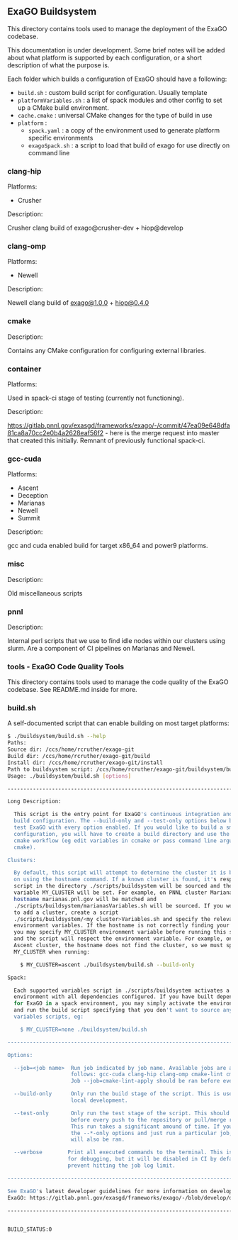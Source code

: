 ## ExaGO Buildsystem 

This directory contains tools used to manage the deployment of the ExaGO codebase.

This documentation is under development. Some brief notes will be added about what platform 
is supported by each configuration, or a short description of what the purpose is.

Each folder which builds a configuration of ExaGO should have a following:
- `build.sh` : custom build script for configuration. Usually template
- `platformVariables.sh` : a list of spack modules and other config to set up a CMake build environment.
- `cache.cmake` : universal CMake changes for the type of build in use
- `platform` :
  - `spack.yaml` : a copy of the environment used to generate platform specific environments
  - `exagoSpack.sh` : a script to load that build of exago for use directly on command line

### clang-hip

Platforms:

- Crusher

Description:

Crusher clang build of exago@crusher-dev + hiop@develop

### clang-omp

Platforms:

- Newell

Description:

Newell clang build of exago@1.0.0 + hiop@0.4.0

### cmake

Description:

Contains any CMake configuration for configuring external libraries.

### container

Platforms:

Used in spack-ci stage of testing (currently not functioning).

Description:

https://gitlab.pnnl.gov/exasgd/frameworks/exago/-/commit/47ea09e648dfa81ca8a70cc2e0b4a2628eaf56f2 - here is the merge request into master that created this initially. Remnant of previously functional spack-ci.

### gcc-cuda

Platforms:
- Ascent
- Deception
- Marianas
- Newell
- Summit

Description:

gcc and cuda enabled build for target x86_64 and power9 platforms.

### misc

Description:

Old miscellaneous scripts

### pnnl

Description:

Internal perl scripts that we use to find idle nodes within our clusters using slurm. Are a component of CI pipelines on Marianas and Newell.

### tools - ExaGO Code Quality Tools

This directory contains tools used to manage the code quality of the ExaGO codebase. See README.md inside for more.

### build.sh

A self-documented script that can enable building on most target platforms:

```bash
$ ./buildsystem/build.sh --help
Paths:
Source dir: /ccs/home/rcruther/exago-git
Build dir: /ccs/home/rcruther/exago-git/build
Install dir: /ccs/home/rcruther/exago-git/install
Path to buildsystem script: /ccs/home/rcruther/exago-git/buildsystem/build.sh
Usage: ./buildsystem/build.sh [options]

--------------------------------------------------------------------------------

Long Description:

  This script is the entry point for ExaGO's continuous integration and default
  build configuration. The --build-only and --test-only options below build and
  test ExaGO with every option enabled. If you would like to build a smaller
  configuration, you will have to create a build directory and use the usual
  cmake workflow (eg edit variables in ccmake or pass command line arguments to
  cmake).

Clusters:

  By default, this script will attempt to determine the cluster it is being ran
  on using the hostname command. If a known cluster is found, it's respective
  script in the directory ./scripts/buildsystem will be sourced and the
  variable MY_CLUSTER will be set. For example, on PNNL cluster Marianas,
  hostname marianas.pnl.gov will be matched and
  ./scripts/buildsystem/marianasVariables.sh will be sourced. If you would like
  to add a cluster, create a script
  ./scripts/buildsystem/<my cluster>Variables.sh and specify the relevant
  environment variables. If the hostname is not correctly finding your cluster,
  you may specify MY_CLUSTER environment variable before running this script
  and the script will respect the environment variable. For example, on ORNL
  Ascent cluster, the hostname does not find the cluster, so we must specify
  MY_CLUSTER when running:

    $ MY_CLUSTER=ascent ./buildsystem/build.sh --build-only

Spack:

  Each supported variables script in ./scripts/buildsystem activates a spack
  environment with all dependencies configured. If you have built dependencies
  for ExaGO in a spack environment, you may simply activate the environment
  and run the build script specifying that you don't want to source any
  variables scripts, eg:

    $ MY_CLUSTER=none ./buildsystem/build.sh

--------------------------------------------------------------------------------

Options:

  --job=<job name>  Run job indicated by job name. Available jobs are as
                    follows: gcc-cuda clang-hip clang-omp cmake-lint cmake-lint-apply.
                    Job --job=cmake-lint-apply should be ran before every push.

  --build-only      Only run the build stage of the script. This is useful for
                    local development.

  --test-only       Only run the test stage of the script. This should be ran
                    before every push to the repository or pull/merge request.
                    This run takes a significant amound of time. If you omit
                    the --*-only options and just run a particular job, tests
                    will also be ran.

  --verbose        Print all executed commands to the terminal. This is useful
                   for debugging, but it will be disabled in CI by default to
                   prevent hitting the job log limit.

--------------------------------------------------------------------------------

See ExaGO's latest developer guidelines for more information on developing
ExaGO: https://gitlab.pnnl.gov/exasgd/frameworks/exago/-/blob/develop/docs/DeveloperGuidelines.md

--------------------------------------------------------------------------------


BUILD_STATUS:0
```
